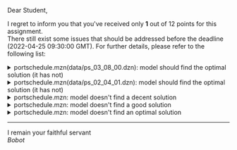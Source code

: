 Dear Student,

I regret to inform you that you've received only **1** out of 12 points for this assignment.\
There still exist some issues that should be addressed before the deadline (2022-04-25 09:30:00 GMT). For further details, please refer to the following list:

<details><summary>portschedule.mzn(data/ps_03_08_00.dzn): model should find the optimal solution (it has not)</summary></details>
<details><summary>portschedule.mzn(data/ps_02_04_01.dzn): model should find the optimal solution (it has not)</summary></details>
<details><summary>portschedule.mzn: model doesn&#x27;t find a decent solution</summary>objective doesn&#x27;t go below 229 for ps_04_12_00.dzn in 9 seconds</details>
<details><summary>portschedule.mzn: model doesn&#x27;t find a good solution</summary>objective doesn&#x27;t go below 226 for ps_04_12_00.dzn in 9 seconds</details>
<details><summary>portschedule.mzn: model doesn&#x27;t find an optimal solution</summary>objective doesn&#x27;t reach 114 for ps_04_12_00.dzn in 9 seconds</details>

-----------
I remain your faithful servant\
_Bobot_